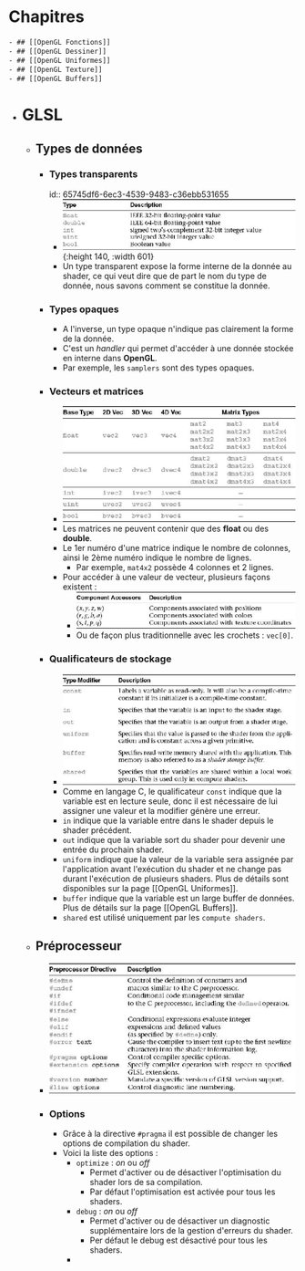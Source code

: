 # Chapitres
	- ## [[OpenGL Fonctions]]
	- ## [[OpenGL Dessiner]]
	- ## [[OpenGL Uniformes]]
	- ## [[OpenGL Texture]]
	- ## [[OpenGL Buffers]]
- # GLSL
	- ## Types de données
		- ### Types transparents
		  id:: 65745df6-6ec3-4539-9483-c36ebb531655
			- ![OpenGL_basic_data_types.jpeg](../assets/OpenGL_basic_data_types_1702125084739_0.jpeg){:height 140, :width 601}
			- Un type transparent expose la forme interne de la donnée au shader, ce qui veut dire que de part le nom du type de donnée, nous savons comment se constitue la donnée.
		- ### Types opaques
			- A l'inverse, un type opaque n'indique pas clairement la forme de la donnée.
			- C'est un *handler* qui permet d'accéder à une donnée stockée en interne dans **OpenGL**.
			- Par exemple, les `samplers` sont des types opaques.
		- ### Vecteurs et matrices
			- ![OpenGL_vector_matrix_types.jpeg](../assets/OpenGL_vector_matrix_types_1702125617420_0.jpeg)
			- Les matrices ne peuvent contenir que des **float** ou des **double**.
			- Le 1er numéro d'une matrice indique le nombre de colonnes, ainsi le 2ème numéro indique le nombre de lignes.
				- Par exemple, `mat4x2` possède 4 colonnes et 2 lignes.
			- Pour accéder à une valeur de vecteur, plusieurs façons existent :
				- ![OpenGL_vector_data_access.jpeg](../assets/OpenGL_vector_data_access_1702126746430_0.jpeg)
				- Ou de façon plus traditionnelle avec les crochets : `vec[0]`.
		- ### Qualificateurs de stockage
			- ![OpenGL_storage_qualifiers.jpeg](../assets/OpenGL_storage_qualifiers_1702127903365_0.jpeg)
			- Comme en langage C, le qualificateur `const` indique que la variable est en lecture seule, donc il est nécessaire de lui assigner une valeur et la modifier génère une erreur.
			- `in` indique que la variable entre dans le shader depuis le shader précédent.
			- `out` indique que la variable sort du shader pour devenir une entrée du prochain shader.
			- `uniform` indique que la valeur de la variable sera assignée par l'application avant l'exécution du shader et ne change pas durant l'exécution de plusieurs shaders. Plus de détails sont disponibles sur la page [[OpenGL Uniformes]].
			- `buffer` indique que la variable est un large buffer de données. Plus de détails sur la page [[OpenGL Buffers]].
			- `shared` est utilisé uniquement par les `compute shaders`.
	- ## Préprocesseur
		- ![OpenGL_preprocessor_directives.jpeg](../assets/OpenGL_preprocessor_directives_1702138119001_0.jpeg)
		- ### Options
			- Grâce à la directive `#pragma` il est possible de changer les options de compilation du shader.
			- Voici la liste des options :
				- `optimize` : *on* ou *off*
					- Permet d'activer ou de désactiver l'optimisation du shader lors de sa compilation.
					- Par défaut l'optimisation est activée pour tous les shaders.
				- `debug` : *on* ou *off*
					- Permet d'activer ou de désactiver un diagnostic supplémentaire lors de la gestion d'erreurs du shader.
					- Per défaut le debug est désactivé pour tous les shaders.
				-